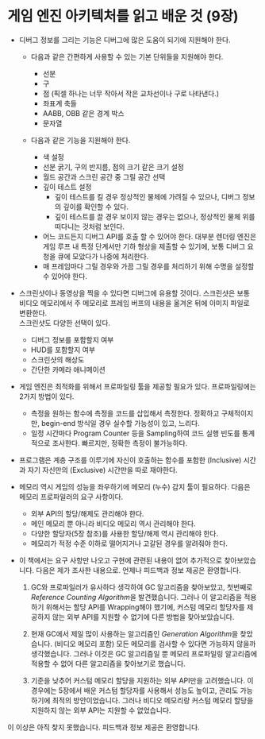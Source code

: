 # 게임 엔진 아키텍처를 읽고 배운 것 (9장)

- 디버그 정보를 그리는 기능은 디버그에 많은 도움이 되기에 지원해야 한다.

  - 다음과 같은 간편하게 사용할 수 있는 기본 단위들을 지원해야 한다.
    - 선분
    - 구
    - 점 (픽셀 하나는 너무 작아서 작은 교차선이나 구로 나타낸다.)
    - 좌표계 축들
    - AABB, OBB 같은 경계 박스
    - 문자열
  
  - 다음과 같은 기능을 지원해야 한다.
    - 색 설정
    - 선분 굵기, 구의 반지름, 점의 크기 같은 크기 설정
    - 월드 공간과 스크린 공간 중 그릴 공간 선택
    - 깊이 테스트 설정
      - 깊이 테스트를 킬 경우 정상적인 물체에 가려질 수 있으나, 디버그 정보의 깊이를 확인할 수 있다.
      - 깊이 테스트를 끌 경우 보이지 않는 경우는 없으나, 정상적인 물체 위를 떠다니는 것처럼 보인다.
    - 어느 코드든지 디버그 API를 호출 할 수 있어야 한다. 대부분 렌더링 엔진은 게임 루프 내 특정 단계서만 기하 형상을 제출할 수 있기에, 보통 디버그 요청을 큐에 모았다가 나중에 처리한다.
    - 매 프레임마다 그릴 경우와 가끔 그릴 경우를 처리하기 위해 수명을 설정할 수 있어야 한다.

- 스크린샷이나 동영상을 찍을 수 있다면 디버그에 유용할 것이다. 스크린샷은 보통 비디오 메모리에서 주 메모리로 프레임 버프의 내용을 옮겨온 뒤에 이미지 파일로 변환한다.  
스크린샷도 다양한 선택이 있다.
  - 디버그 정보를 포함할지 여부
  - HUD를 포함할지 여부
  - 스크린샷의 해상도
  - 간단한 카메라 애니메이션

- 게임 엔진은 최적화를 위해서 프로파일링 툴을 제공할 필요가 있다. 프로파일링에는 2가지 방법이 있다.
  - 측정을 원하는 함수에 측정을 코드를 삽입해서 측정한다. 정확하고 구체적이지만, begin-end 방식일 경우 실수할 가능성이 있고, 느리다.
  - 일정 시간마다 Program Counter 등을 Sampling하여 코드 실행 빈도를 통계적으로 조사한다. 빠르지만, 정확한 측정이 불가능하다.

- 프로그램은 계층 구조를 이루기에 자신이 호출하는 함수를 포함한 (Inclusive) 시간과 자기 자신만의 (Exclusive) 시간만을 따로 재야한다.

- 메모리 역시 게임의 성능을 좌우하기에 메모리 (누수) 감지 툴이 필요하다. 다음은 메모리 프로파일러의 요구 사항이다.
  - 외부 API의 할당/해제도 관리해야 한다.
  - 메인 메모리 뿐 아니라 비디오 메모리 역시 관리해야 한다.
  - 다양한 할당자(5장 참조)를 사용한 할당/해제 역시 관리해야 한다.
  - 메모리가 적정 수준 이하로 떨어지거나 고갈된 경우를 알려줘야 한다.

- 이 책에서는 요구 사항만 나오고 구현에 관련된 내용이 없어 추가적으로 찾아보았습니다. 다음은 제가 조사한 내용으로. 언제나 피드백과 정보 제공은 환영합니다.

  1. GC와 프로파일러가 유사하다 생각하여 GC 알고리즘을 찾아보았고, 첫번째로 *Reference Counting Algorithm*을 발견했습니다. 그러나 이 알고리즘을 적용하기 위해서는 할당 API를 Wrapping해야 했기에, 커스텀 메모리 할당자를 제공하지 않는 외부 API를 지원할 수 없기에 다른 방법을 찾아보았습니다.

  2. 현재 GC에서 제일 많이 사용하는 알고리즘인 *Generation Algorithm*을 찾았습니다. (비디오 메모리 포함) 모든 메모리를 검사할 수 있다면 가능하지 않을까 생각했습니다. 그러나 이것은 GC 알고리즘일 뿐 메모리 프로파일링 알고리즘에 적용할 수 없어 다른 알고리즘을 찾아보기로 했습니다.

  3. 기준을 낮추어 커스텀 메모리 할당을 지원하는 외부 API만을 고려했습니다. 이 경우에는 5장에서 배운 커스텀 할당자를 사용해서 성능도 높이고, 관리도 가능하기에 최적의 방안이었습니다. 그러나 비디오 메모리랑 커스텀 메모리 할당을 지원하지 않는 외부 API는 지원할 수 없었습니다.

이 이상은 아직 찾지 못했습니다. 피드백과 정보 제공은 환영합니다.
